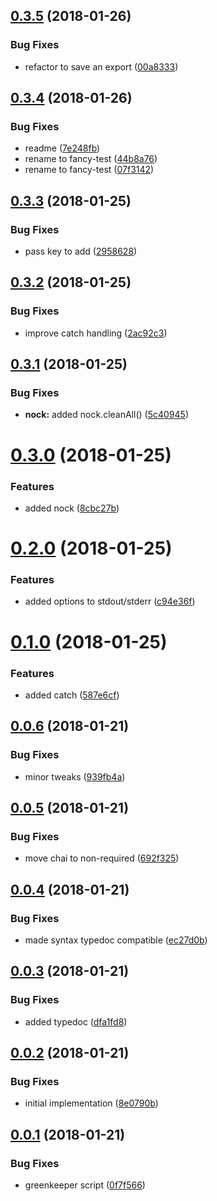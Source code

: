 <a name="0.3.5"></a>
## [0.3.5](https://github.com/jdxcode/fancy-test/compare/7e248fb75fa2ad9a11cc8dbc9ee0ea96be0abbfb...v0.3.5) (2018-01-26)


### Bug Fixes

* refactor to save an export ([00a8333](https://github.com/jdxcode/fancy-test/commit/00a8333))

<a name="0.3.4"></a>
## [0.3.4](https://github.com/jdxcode/fancy-test/compare/1ea41aa9a0f9c68e4fdde571229cf63314d4c8b4...v0.3.4) (2018-01-26)


### Bug Fixes

* readme ([7e248fb](https://github.com/jdxcode/fancy-test/commit/7e248fb))
* rename to fancy-test ([44b8a76](https://github.com/jdxcode/fancy-test/commit/44b8a76))
* rename to fancy-test ([07f3142](https://github.com/jdxcode/fancy-test/commit/07f3142))

<a name="0.3.3"></a>
## [0.3.3](https://github.com/jdxcode/fancy-mocha/compare/2ac92c3b7bdcd95a0af033ad580dfe8b258ee628...v0.3.3) (2018-01-25)


### Bug Fixes

* pass key to add ([2958628](https://github.com/jdxcode/fancy-mocha/commit/2958628))

<a name="0.3.2"></a>
## [0.3.2](https://github.com/jdxcode/fancy-mocha/compare/5c40945e00e15e93c383e04c9124115d9f7fed59...v0.3.2) (2018-01-25)


### Bug Fixes

* improve catch handling ([2ac92c3](https://github.com/jdxcode/fancy-mocha/commit/2ac92c3))

<a name="0.3.1"></a>
## [0.3.1](https://github.com/jdxcode/fancy-mocha/compare/2d0f27d787b5ea4e1b0997ffd82009f76d17711e...v0.3.1) (2018-01-25)


### Bug Fixes

* **nock:** added nock.cleanAll() ([5c40945](https://github.com/jdxcode/fancy-mocha/commit/5c40945))

<a name="0.3.0"></a>
# [0.3.0](https://github.com/jdxcode/fancy-mocha/compare/c94e36fc82eaf7ab6cbd1e72b95e5b907a5397dd...v0.3.0) (2018-01-25)


### Features

* added nock ([8cbc27b](https://github.com/jdxcode/fancy-mocha/commit/8cbc27b))

<a name="0.2.0"></a>
# [0.2.0](https://github.com/jdxcode/fancy-mocha/compare/587e6cf2c5f921ff45dec83f1c9f9c9e29abd636...v0.2.0) (2018-01-25)


### Features

* added options to stdout/stderr ([c94e36f](https://github.com/jdxcode/fancy-mocha/commit/c94e36f))

<a name="0.1.0"></a>
# [0.1.0](https://github.com/jdxcode/fancy-mocha/compare/939fb4ab0add85ac9ad97b89e25d7d7b449afff2...v0.1.0) (2018-01-25)


### Features

* added catch ([587e6cf](https://github.com/jdxcode/fancy-mocha/commit/587e6cf))

<a name="0.0.6"></a>
## [0.0.6](https://github.com/jdxcode/fancy-mocha/compare/692f325f92d3bcad00a159f3ab60e3542d8783b5...v0.0.6) (2018-01-21)


### Bug Fixes

* minor tweaks ([939fb4a](https://github.com/jdxcode/fancy-mocha/commit/939fb4a))

<a name="0.0.5"></a>
## [0.0.5](https://github.com/jdxcode/fancy-mocha/compare/ec27d0bb680041df3f0353eb4182f3123e807e5b...v0.0.5) (2018-01-21)


### Bug Fixes

* move chai to non-required ([692f325](https://github.com/jdxcode/fancy-mocha/commit/692f325))

<a name="0.0.4"></a>
## [0.0.4](https://github.com/jdxcode/fancy-mocha/compare/dfa1fd83dee8e38302cd2e969d0233ea37525b59...v0.0.4) (2018-01-21)


### Bug Fixes

* made syntax typedoc compatible ([ec27d0b](https://github.com/jdxcode/fancy-mocha/commit/ec27d0b))

<a name="0.0.3"></a>
## [0.0.3](https://github.com/jdxcode/fancy-mocha/compare/268d5d6992642395870df2a9a43aac8b1fcac21c...v0.0.3) (2018-01-21)


### Bug Fixes

* added typedoc ([dfa1fd8](https://github.com/jdxcode/fancy-mocha/commit/dfa1fd8))

<a name="0.0.2"></a>
## [0.0.2](https://github.com/jdxcode/fancy-mocha/compare/0f7f56660c1d190ca1ff57564b03435392c46f44...v0.0.2) (2018-01-21)


### Bug Fixes

* initial implementation ([8e0790b](https://github.com/jdxcode/fancy-mocha/commit/8e0790b))

<a name="0.0.1"></a>
## [0.0.1](https://github.com/jdxcode/fancy-mocha/compare/v0.0.0...v0.0.1) (2018-01-21)


### Bug Fixes

* greenkeeper script ([0f7f566](https://github.com/jdxcode/fancy-mocha/commit/0f7f566))
